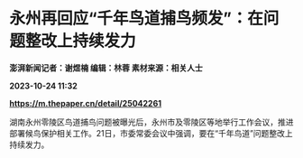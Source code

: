 # 永州再回应“千年鸟道捕鸟频发”：在问题整改上持续发力
**澎湃新闻记者：谢煜楠 编辑：林蓉 素材来源：相关人士**

**2023-10-24 11:32**

**https://m.thepaper.cn/detail/25042261**

湖南永州零陵区鸟道捕鸟问题被曝光后，永州市及零陵区等地举行工作会议，推进部署候鸟保护相关工作。21日，市委常委会议中强调，要在“千年鸟道”问题整改上持续发力。